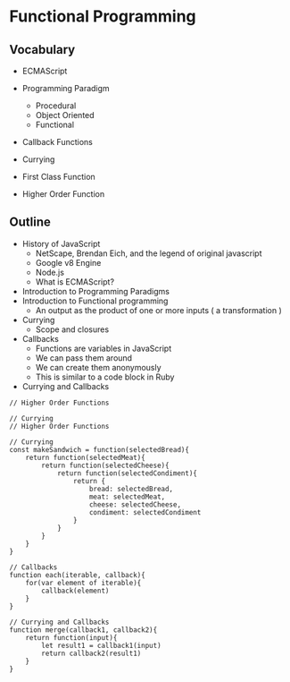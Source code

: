 # Functional Programming

## Vocabulary

- ECMAScript

- Programming Paradigm
  - Procedural
  - Object Oriented
  - Functional

- Callback Functions

- Currying

- First Class Function

- Higher Order Function


## Outline

- History of JavaScript
  - NetScape, Brendan Eich, and the legend of original javascript
  - Google v8 Engine
  - Node.js
  - What is ECMAScript?
- Introduction to Programming Paradigms
- Introduction to Functional programming
    - An output as the product of one or more inputs ( a transformation )
- Currying
  - Scope and closures
- Callbacks
  - Functions are variables in JavaScript
  - We can pass them around
  - We can create them anonymously 
  - This is similar to a code block in Ruby
- Currying and Callbacks


```
// Higher Order Functions

// Currying
// Higher Order Functions

// Currying
const makeSandwich = function(selectedBread){
	return function(selectedMeat){
		return function(selectedCheese){
            return function(selectedCondiment){
                return {
					bread: selectedBread,
					meat: selectedMeat,
					cheese: selectedCheese,
					condiment: selectedCondiment
                }
            }
        }
    }
}

// Callbacks
function each(iterable, callback){
    for(var element of iterable){
        callback(element)
    }
}

// Currying and Callbacks
function merge(callback1, callback2){
    return function(input){
        let result1 = callback1(input)
        return callback2(result1)
    }
}
```